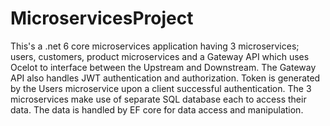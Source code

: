 # MicroservicesProject
This's a .net 6 core microservices application having 3 microservices; users, customers, product microservices and a Gateway API which uses Ocelot to interface between the Upstream and Downstream. The Gateway API also handles JWT authentication and authorization. Token is generated by the Users microservice upon a client successful authentication. 
The 3 microservices make use of separate SQL database each to access their data.
The data is handled by EF core for data access and manipulation.
